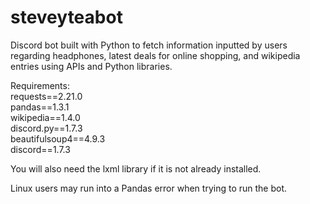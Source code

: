 # steveyteabot
Discord bot built with Python to fetch information inputted by users regarding headphones,  latest deals for online shopping, and wikipedia entries using APIs and Python libraries.

Requirements:
<br />
requests==2.21.0 
<br />
pandas==1.3.1 
<br />
wikipedia==1.4.0 
<br />
discord.py==1.7.3
<br />
beautifulsoup4==4.9.3
<br />
discord==1.7.3

You will also need the lxml library if it is not already installed.

Linux users may run into a Pandas error when trying to run the bot.
